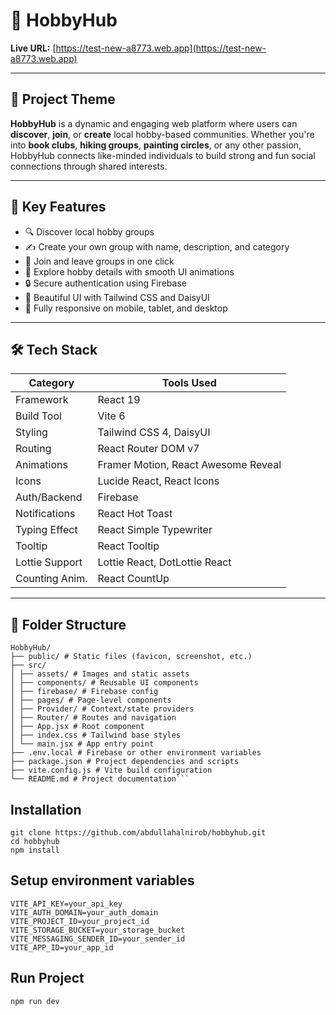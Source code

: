 # 🎨 HobbyHub

**Live URL:** [https://test-new-a8773.web.app](https://test-new-a8773.web.app)

---

## 📌 Project Theme

**HobbyHub** is a dynamic and engaging web platform where users can **discover**, **join**, or **create** local hobby-based communities. Whether you're into **book clubs**, **hiking groups**, **painting circles**, or any other passion, HobbyHub connects like-minded individuals to build strong and fun social connections through shared interests.

---

## 🚀 Key Features

- 🔍 Discover local hobby groups
- ✍️ Create your own group with name, description, and category
- 🙋 Join and leave groups in one click
- 💬 Explore hobby details with smooth UI animations
- 🔒 Secure authentication using Firebase
- 🎨 Beautiful UI with Tailwind CSS and DaisyUI
- 📲 Fully responsive on mobile, tablet, and desktop


---

## 🛠️ Tech Stack

| Category       | Tools Used                                     |
|----------------|------------------------------------------------|
| Framework      | React 19                                       |
| Build Tool     | Vite 6                                         |
| Styling        | Tailwind CSS 4, DaisyUI                        |
| Routing        | React Router DOM v7                            |
| Animations     | Framer Motion, React Awesome Reveal            |
| Icons          | Lucide React, React Icons                      |
| Auth/Backend   | Firebase                                       |
| Notifications  | React Hot Toast                                |
| Typing Effect  | React Simple Typewriter                        |
| Tooltip        | React Tooltip                                  |
| Lottie Support | Lottie React, DotLottie React                  |
| Counting Anim. | React CountUp                                  |

---

## 📁 Folder Structure
```
HobbyHub/
├── public/ # Static files (favicon, screenshot, etc.)
├── src/
│ ├── assets/ # Images and static assets
│ ├── components/ # Reusable UI components
│ ├── firebase/ # Firebase config
│ ├── pages/ # Page-level components
│ ├── Provider/ # Context/state providers
│ ├── Router/ # Routes and navigation
│ ├── App.jsx # Root component
│ ├── index.css # Tailwind base styles
│ └── main.jsx # App entry point
├── .env.local # Firebase or other environment variables
├── package.json # Project dependencies and scripts
├── vite.config.js # Vite build configuration
└── README.md # Project documentation```
```


## Installation

```
git clone https://github.com/abdullahalnirob/hobbyhub.git
cd hobbyhub
npm install
```

## Setup environment variables
```
VITE_API_KEY=your_api_key
VITE_AUTH_DOMAIN=your_auth_domain
VITE_PROJECT_ID=your_project_id
VITE_STORAGE_BUCKET=your_storage_bucket
VITE_MESSAGING_SENDER_ID=your_sender_id
VITE_APP_ID=your_app_id
```

## Run Project 

```
npm run dev
```
